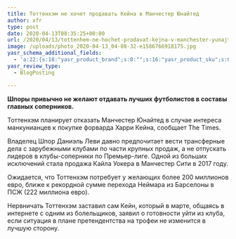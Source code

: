 ```yaml
---
title: Тоттенхэм не хочет продавать Кейна в Манчестер Юнайтед
author: xfr
type: post
date: 2020-04-13T08:35:25+00:00
url: /2020/04/13/tottenhem-ne-hochet-prodavat-kejna-v-manchester-yunajted/
image: /uploads/photo_2020-04-13_04-08-32-e1586766918175.jpg
yasr_schema_additional_fields:
  - 'a:22:{s:18:"yasr_product_brand";s:0:"";s:16:"yasr_product_sku";s:0:"";s:37:"yasr_product_global_identifier_select";s:5:"gtin8";s:36:"yasr_product_global_identifier_value";s:0:"";s:18:"yasr_product_price";s:0:"";s:27:"yasr_product_price_currency";s:0:"";s:30:"yasr_product_price_valid_until";s:0:"";s:31:"yasr_product_price_availability";s:12:"Discontinued";s:22:"yasr_product_price_url";s:0:"";s:26:"yasr_localbusiness_address";s:0:"";s:29:"yasr_localbusiness_pricerange";s:0:"";s:28:"yasr_localbusiness_telephone";s:0:"";s:20:"yasr_recipe_cooktime";s:0:"";s:23:"yasr_recipe_description";s:0:"";s:20:"yasr_recipe_keywords";s:0:"";s:21:"yasr_recipe_nutrition";s:0:"";s:20:"yasr_recipe_preptime";s:0:"";s:26:"yasr_recipe_recipecategory";s:0:"";s:25:"yasr_recipe_recipecuisine";s:0:"";s:28:"yasr_recipe_recipeingredient";s:0:"";s:30:"yasr_recipe_recipeinstructions";s:0:"";s:17:"yasr_recipe_video";s:0:"";}'
yasr_review_type:
  - BlogPosting

---
```

**Шпоры привычно не желают отдавать лучших футболистов в составы главных соперников.**

Тоттенхэм планирует отказать Манчестер Юнайтед в случае интереса манкунианцев к покупке форварда Харри Кейна, сообщает The Times.

Владелец Шпор Даниэль Леви давно предпочитает вести трансферные дела с зарубежными клубами по части крупных продаж, а не отпускать лидеров в клубы-соперники по Премьер-лиге. Одной из больших исключений стала продажа Кайла Уокера в Манчестер Сити в 2017 году.

Ожидается, что Тоттенхэм потребует у желающих более 200 миллионов евро, ближе к рекордной сумме перехода Неймара из Барселоны в ПСЖ (222 миллиона евро).

Нервничать Тоттенхэм заставил сам Кейн, который в марте, общаясь в интернете с одним из болельщиков, заявил о готовности уйти из клуба, если ситуация в плане претендентства на трофеи не изменится в лучшую сторону.
